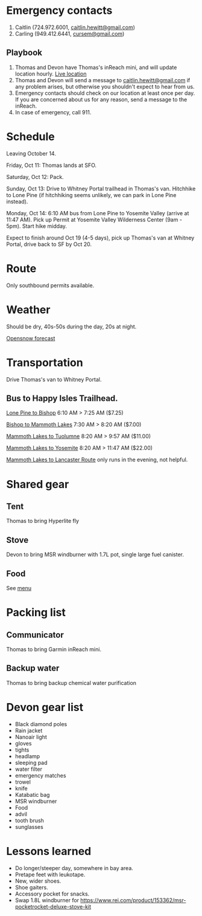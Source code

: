 # Emergency contacts
1. Caitlin (724.972.6001, caitlin.hewitt@gmail.com)
2. Carling (949.412.6441, cursem@gmail.com)

## Playbook
1. Thomas and Devon have Thomas's inReach mini, and will update location hourly.
   [Live location](https://us0-share.inreach.garmin.com/neodude)
2. Thomas and Devon will send a message to caitlin.hewitt@gmail.com if any
   problem arises, but otherwise you shouldn't expect to hear from us.
3. Emergency contacts should check on our location at least once per day. If you
   are concerned about us for any reason, send a message to the inReach.
4. In case of emergency, call 911.

# Schedule
Leaving October 14.

Friday,   Oct 11:  Thomas lands at SFO.

Saturday, Oct 12:  Pack.

Sunday,   Oct 13:  Drive to Whitney Portal trailhead in Thomas's van.
                   Hitchhike to Lone Pine (if hitchhiking seems unlikely, we can park in Lone Pine instead).

Monday,   Oct 14:  6:10 AM bus from Lone Pine to Yosemite Valley (arrive at 11:47 AM).
                   Pick up Permit at Yosemite Valley Wilderness Center (9am - 5pm).
                   Start hike midday.

Expect to finish around Oct 19 (4-5 days), pick up Thomas's van at Whitney
Portal, drive back to SF by Oct 20.

# Route
Only southbound permits available.

# Weather
Should be dry, 40s-50s during the day, 20s at night.

[Opensnow forecast](https://opensnow.com/dailysnow/tahoe/post/15406)

# Transportation
Drive Thomas's van to Whitney Portal.
## Bus to Happy Isles Trailhead.
  [Lone Pine to Bishop](https://www.estransit.com/routes-schedule/395-routes/lone-pine-express/)
    6:10 AM >  7:25 AM ($7.25)

  [Bishop to Mammoth Lakes](https://www.estransit.com/routes-schedule/395-routes/mammoth-express/)
    7:30 AM >  8:20 AM ($7.00)

  [Mammoth Lakes to Tuolumne](https://yarts.com/routes-and-schedules/mammoth-lakes-tuolumne-meadows-yosemite-valley/)
    8:20 AM >  9:57 AM ($11.00)

  [Mammoth Lakes to Yosemite](https://yarts.com/routes-and-schedules/mammoth-lakes-tuolumne-meadows-yosemite-valley/)
    8:20 AM > 11:47 AM ($22.00)

  [Mammoth Lakes to Lancaster Route](https://www.estransit.com/routes-schedule/395-routes/mammoth-lakes-to-lancaster/)
  only runs in the evening, not helpful.

# Shared gear
## Tent
Thomas to bring Hyperlite fly
## Stove
Devon to bring MSR windburner with 1.7L pot, single large fuel canister.
## Food
See [menu](food.md)

# Packing list
## Communicator
Thomas to bring Garmin inReach mini.
## Backup water
Thomas to bring backup chemical water purification

# Devon gear list
- Black diamond poles
- Rain jacket
- Nanoair light
- gloves
- tights
- headlamp
- sleeping pad
- water filter
- emergency matches
- trowel
- knife
- Katabatic bag
- MSR windburner
- Food
- advil
- tooth brush
- sunglasses

# Lessons learned
- Do longer/steeper day, somewhere in bay area.
- Pretape feet with leukotape.
- New, wider shoes.
- Shoe gaiters.
- Accessory pocket for snacks.
- Swap 1.8L windburner for https://www.rei.com/product/153362/msr-pocketrocket-deluxe-stove-kit
